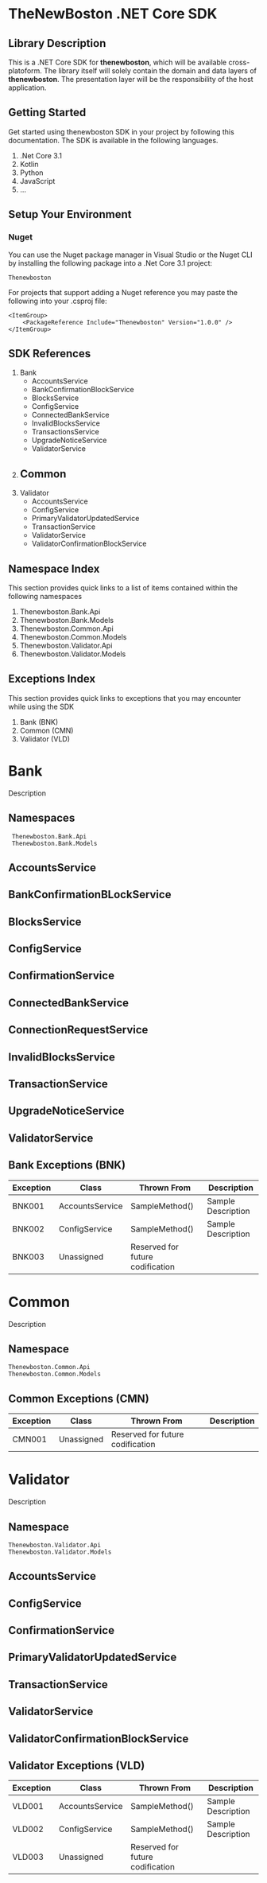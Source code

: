 # TheNewBoston .NET Core SDK

## Library Description

This is a .NET Core SDK for **thenewboston**, which will be available cross-platoform. The library itself will solely contain the domain and data layers of **thenewboston**. The presentation layer will be the responsibility of the host application.

## Getting Started

Get started using thenewboston SDK in your project by following this documentation. The SDK is available in the following languages.

1.  .Net Core 3.1
2.  Kotlin
3.  Python
4.  JavaScript
5.  ...

## Setup Your Environment

### Nuget

You can use the Nuget package manager in Visual Studio or the Nuget CLI by installing the following package into a .Net Core 3.1 project:

    Thenewboston

For projects that support adding a Nuget reference you may paste the following into your .csproj file:

    <ItemGroup>
        <PackageReference Include="Thenewboston" Version="1.0.0" />
    </ItemGroup>

## SDK References

1.  Bank
    - AccountsService
    - BankConfirmationBlockService
    - BlocksService
    - ConfigService
    - ConnectedBankService
    - InvalidBlocksService
    - TransactionsService
    - UpgradeNoticeService
    - ValidatorService
2.  ## Common
3.  Validator
    - AccountsService
    - ConfigService
    - PrimaryValidatorUpdatedService
    - TransactionService
    - ValidatorService
    - ValidatorConfirmationBlockService

## Namespace Index

This section provides quick links to a list of items contained within the following namespaces

1.  Thenewboston.Bank.Api
2.  Thenewboston.Bank.Models
3.  Thenewboston.Common.Api
4.  Thenewboston.Common.Models
5.  Thenewboston.Validator.Api
6.  Thenewboston.Validator.Models

## Exceptions Index

This section provides quick links to exceptions that you may encounter while using the SDK

1.  Bank (BNK)
2.  Common (CMN)
3.  Validator (VLD)

# Bank

Description

## Namespaces

     Thenewboston.Bank.Api
     Thenewboston.Bank.Models

## AccountsService

## BankConfirmationBLockService

## BlocksService

## ConfigService

## ConfirmationService

## ConnectedBankService

## ConnectionRequestService

## InvalidBlocksService

## TransactionService

## UpgradeNoticeService

## ValidatorService

## Bank Exceptions (BNK)

| Exception | Class           | Thrown From                      | Description        |
| --------- | --------------- | -------------------------------- | ------------------ |
| BNK001    | AccountsService | SampleMethod()                   | Sample Description |
| BNK002    | ConfigService   | SampleMethod()                   | Sample Description |
| BNK003    | Unassigned      | Reserved for future codification |

# Common

Description

## Namespace

    Thenewboston.Common.Api
    Thenewboston.Common.Models

## Common Exceptions (CMN)

| Exception | Class      | Thrown From                      | Description |
| --------- | ---------- | -------------------------------- | ----------- |
| CMN001    | Unassigned | Reserved for future codification |             |

# Validator

Description

## Namespace

    Thenewboston.Validator.Api
    Thenewboston.Validator.Models

## AccountsService

## ConfigService

## ConfirmationService

## PrimaryValidatorUpdatedService

## TransactionService

## ValidatorService

## ValidatorConfirmationBlockService

## Validator Exceptions (VLD)

| Exception | Class           | Thrown From                      | Description        |
| --------- | --------------- | -------------------------------- | ------------------ |
| VLD001    | AccountsService | SampleMethod()                   | Sample Description |
| VLD002    | ConfigService   | SampleMethod()                   | Sample Description |
| VLD003    | Unassigned      | Reserved for future codification |

